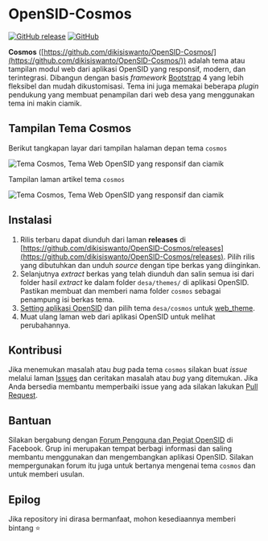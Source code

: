 # OpenSID-Cosmos
[![GitHub release](https://img.shields.io/github/release/dikisiswanto/OpenSID-Cosmos.svg)](#!)
[![GitHub](https://img.shields.io/github/license/dikisiswanto/OpenSID-Cosmos.svg)](#!)

**Cosmos** ([https://github.com/dikisiswanto/OpenSID-Cosmos/](https://github.com/dikisiswanto/OpenSID-Cosmos/)) adalah tema atau tampilan modul web dari aplikasi OpenSID yang responsif, modern, dan terintegrasi. Dibangun dengan basis *framework* [Bootstrap](https://getbootstrap.com) 4 yang lebih fleksibel dan mudah dikustomisasi. Tema ini juga memakai beberapa *plugin* pendukung yang membuat penampilan dari web desa yang menggunakan tema ini makin ciamik.

## Tampilan Tema Cosmos

Berikut tangkapan layar dari tampilan halaman depan tema `cosmos`

![Tema Cosmos, Tema Web OpenSID yang responsif dan ciamik](https://i.postimg.cc/zXHwxDSk/laman-beranda2.png)

Tampilan laman artikel tema `cosmos`

![Tema Cosmos, Tema Web OpenSID yang responsif dan ciamik](https://i.postimg.cc/nzTn6QB9/laman-artikel.png)

## Instalasi

1. Rilis terbaru dapat diunduh dari laman **releases** di [https://github.com/dikisiswanto/OpenSID-Cosmos/releases](https://github.com/dikisiswanto/OpenSID-Cosmos/releases). Pilih rilis yang dibutuhkan dan unduh *source* dengan tipe berkas yang diinginkan.
2. Selanjutnya *extract* berkas yang telah diunduh dan salin semua isi dari folder hasil *extract* ke dalam folder `desa/themes/` di aplikasi OpenSID. Pastikan membuat dan memberi nama folder `cosmos` sebagai penampung isi berkas tema.
3. [Setting aplikasi OpenSID](https://github.com/OpenSID/OpenSID/wiki/Panduan-Konfigurasi-Aplikasi#setting-aplikasi) dan pilih tema `desa/cosmos` untuk [web_theme](https://github.com/OpenSID/OpenSID/wiki/Panduan-Konfigurasi-Aplikasi#setting-web_theme).
4. Muat ulang laman web dari aplikasi OpenSID untuk melihat perubahannya.

## Kontribusi

Jika menemukan masalah atau *bug* pada tema `cosmos` silakan buat *issue* melalui laman [Issues](https://github.com/dikisiswanto/OpenSID-Cosmos/issues) dan ceritakan masalah atau *bug* yang ditemukan. Jika Anda bersedia membantu memperbaiki issue yang ada silakan lakukan [Pull Request](https://github.com/dikisiswanto/OpenSID-Cosmos/pulls).

## Bantuan

Silakan bergabung dengan [Forum Pengguna dan Pegiat OpenSID](https://www.facebook.com/groups/opensid) di Facebook. Grup ini merupakan tempat berbagi informasi dan saling membantu menggunakan dan mengembangkan aplikasi OpenSID. Silakan mempergunakan forum itu juga untuk bertanya mengenai tema `cosmos` dan untuk memberi usulan.

## Epilog

Jika repository ini dirasa bermanfaat, mohon kesediaannya memberi bintang ⭐
